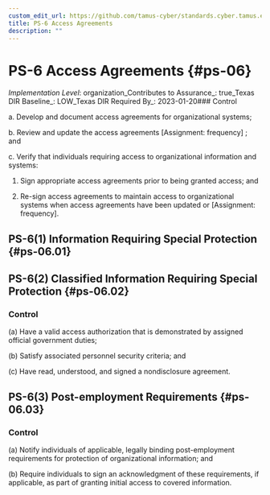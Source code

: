 ```yaml
---
custom_edit_url: https://github.com/tamus-cyber/standards.cyber.tamus.edu/tree/main/static/content/tamus.edu/TAMUS_profile.xml
title: PS-6 Access Agreements
description: ""
---
```


# PS-6 Access Agreements {#ps-06}

_Implementation Level_: organization_Contributes to Assurance_: true_Texas DIR Baseline_: LOW_Texas DIR Required By_: 2023-01-20### Control

a. Develop and document access agreements for organizational systems;

b. Review and update the access agreements [Assignment: frequency] ; and

c. Verify that individuals requiring access to organizational information and systems:

1. Sign appropriate access agreements prior to being granted access; and

2. Re-sign access agreements to maintain access to organizational systems when access agreements have been updated or [Assignment: frequency].

## PS-6(1) Information Requiring Special Protection {#ps-06.01}

## PS-6(2) Classified Information Requiring Special Protection {#ps-06.02}

### Control

(a) Have a valid access authorization that is demonstrated by assigned official government duties;

(b) Satisfy associated personnel security criteria; and

(c) Have read, understood, and signed a nondisclosure agreement.

## PS-6(3) Post-employment Requirements {#ps-06.03}

### Control

(a) Notify individuals of applicable, legally binding post-employment requirements for protection of organizational information; and

(b) Require individuals to sign an acknowledgment of these requirements, if applicable, as part of granting initial access to covered information.


